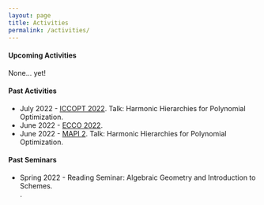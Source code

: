 ```yaml
---
layout: page
title: Activities
permalink: /activities/
---
```


<h4><strong> Upcoming Activities </strong> </h4>

None... yet!


<h4><strong> Past Activities </strong> </h4>

<ul>
  <li>July 2022 - <a href="https://iccopt2022.lehigh.edu">ICCOPT 2022</a>. Talk: Harmonic Hierarchies for Polynomial Optimization.</li>
  <li>June 2022 - <a href="https://ecco2022.combinatoria.co">ECCO 2022</a>.</li> 
  <li>June 2022 - <a href="https://scm.org.co/mapi-2/">MAPI 2</a>. Talk: Harmonic Hierarchies for Polynomial Optimization.</li>
</ul>

<h4><strong> Past Seminars </strong> </h4>

<ul>
  <li>Spring 2022 - Reading Seminar: Algebraic Geometry and Introduction to Schemes.</li>.
</ul>

